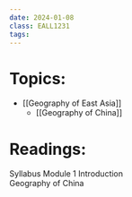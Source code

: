 ```yaml
---
date: 2024-01-08
class: EALL1231
tags:
---
```

# Topics:
- [[Geography of East Asia]]
	- [[Geography of China]]

# Readings:
Syllabus 
Module 1 Introduction  
Geography of China



 